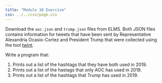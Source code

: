 ```yaml
---
title: "Module 10 Exercise"
css: ../../css/page.css
---
```


Download the `aoc.json` and `trump.json` files from ELMS. Both JSON files
contains information for tweets that have been sent by Representative Alexandria
Ocasio-Cortez and President Trump that were collected using the tool
[twint](https://github.com/twintproject/twint).

Write a program that:

1. Prints out a list of the hashtags that they have both used in 2019.
2. Prints out a list of the hastags that only AOC has used in 2019.
3. Prints out a list of the hashtags that Trump has used in 2019.
